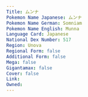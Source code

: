 ```yaml
---
﻿Title: ムンナ
Pokemon Name Japanese: ムンナ
Pokemon Name German: Somniam
Pokemon Name English: Munna
Language Card: Japanese
National Dex Number: 517
Region: Unova
Regional Form: false
Additional Form: false
Mega: false
Gigantamax: false
Cover: false
Link: 
Owned: 
---
```

